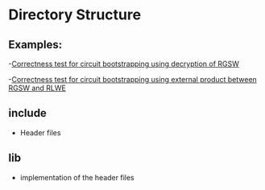 # Directory Structure

## Examples:

-[Correctness test for circuit bootstrapping using decryption of RGSW](examples/circuitbootstrap-test-rgsw.cpp)

-[Correctness test for circuit bootstrapping using external product between RGSW and RLWE](examples/circuitbootstrap-test-ep.cpp)



## include

- Header files


## lib

- implementation of the header files
